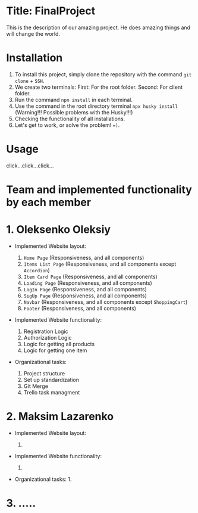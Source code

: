 # Title: FinalProject

This is the description of our amazing project. He does amazing things and will change the world.

# Installation

1. To install this project, simply clone the repository with the command `git clone` + `SSH`.
2. We create two terminals: First: For the root folder.
   Second: For client folder.
3. Run the command `npm install` in each terminal.
4. Use the command in the root directory terminal `npx husky install` (Warning!!! Possible problems with the Husky!!!)
5. Checking the functionality of all installations.
6. Let's get to work, or solve the problem! `=)`.

# Usage

click...click...click...

# Team and implemented functionality by each member

# 1. Oleksenko Oleksiy

- Implemented Website layout:

  1.  `Home Page` (Responsiveness, and all components)
  2.  `Items List Page` (Responsiveness, and all components except `Accordion`)
  3.  `Item Card Page` (Responsiveness, and all components)
  4.  `Loading Page` (Responsiveness, and all components)
  5.  `LogIn Page` (Responsiveness, and all components)
  6.  `SigUp Page` (Responsiveness, and all components)
  7.  `Navbar` (Responsiveness, and all components except `ShoppingCart`)
  8.  `Footer` (Responsiveness, and all components)

- Implemented Website functionality:

  1.  Registration Logic
  2.  Authorization Logic
  3.  Logic for getting all products
  4.  Logic for getting one item

- Organizational tasks:
  1.  Project structure
  2.  Set up standardization
  3.  Git Merge
  4.  Trello task managment

# 2. Maksim Lazarenko

- Implemented Website layout:

  1.

- Implemented Website functionality:

  1.

- Organizational tasks:
  1.

# 3. .....
